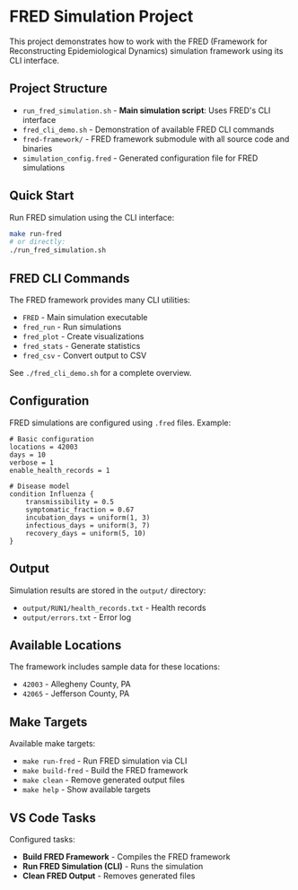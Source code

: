 # FRED Simulation Project

This project demonstrates how to work with the FRED (Framework for Reconstructing Epidemiological Dynamics) simulation framework using its CLI interface.

## Project Structure

- `run_fred_simulation.sh` - **Main simulation script**: Uses FRED's CLI interface
- `fred_cli_demo.sh` - Demonstration of available FRED CLI commands
- `fred-framework/` - FRED framework submodule with all source code and binaries
- `simulation_config.fred` - Generated configuration file for FRED simulations

## Quick Start

Run FRED simulation using the CLI interface:

```bash
make run-fred
# or directly:
./run_fred_simulation.sh
```

## FRED CLI Commands

The FRED framework provides many CLI utilities:

- `FRED` - Main simulation executable
- `fred_run` - Run simulations
- `fred_plot` - Create visualizations
- `fred_stats` - Generate statistics
- `fred_csv` - Convert output to CSV

See `./fred_cli_demo.sh` for a complete overview.

## Configuration

FRED simulations are configured using `.fred` files. Example:

```
# Basic configuration
locations = 42003
days = 10
verbose = 1
enable_health_records = 1

# Disease model
condition Influenza {
    transmissibility = 0.5
    symptomatic_fraction = 0.67
    incubation_days = uniform(1, 3)
    infectious_days = uniform(3, 7)
    recovery_days = uniform(5, 10)
}
```

## Output

Simulation results are stored in the `output/` directory:
- `output/RUN1/health_records.txt` - Health records
- `output/errors.txt` - Error log

## Available Locations

The framework includes sample data for these locations:
- `42003` - Allegheny County, PA
- `42065` - Jefferson County, PA

## Make Targets

Available make targets:
- `make run-fred` - Run FRED simulation via CLI
- `make build-fred` - Build the FRED framework
- `make clean` - Remove generated output files
- `make help` - Show available targets

## VS Code Tasks

Configured tasks:
- **Build FRED Framework** - Compiles the FRED framework
- **Run FRED Simulation (CLI)** - Runs the simulation
- **Clean FRED Output** - Removes generated files